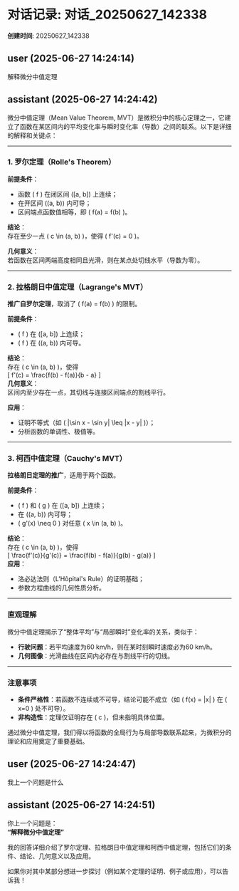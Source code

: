 # 对话记录: 对话_20250627_142338

**创建时间**: 20250627_142338

## user (2025-06-27 14:24:14)

解释微分中值定理

## assistant (2025-06-27 14:24:42)

微分中值定理（Mean Value Theorem, MVT）是微积分中的核心定理之一，它建立了函数在某区间内的平均变化率与瞬时变化率（导数）之间的联系。以下是详细的解释和关键点：

---

### **1. 罗尔定理（Rolle's Theorem）**
**前提条件**：  
- 函数 \( f \) 在闭区间 \([a, b]\) 上连续；  
- 在开区间 \((a, b)\) 内可导；  
- 区间端点函数值相等，即 \( f(a) = f(b) \)。  

**结论**：  
存在至少一点 \( c \in (a, b) \)，使得 \( f'(c) = 0 \)。  

**几何意义**：  
若函数在区间两端高度相同且光滑，则在某点处切线水平（导数为零）。

---

### **2. 拉格朗日中值定理（Lagrange's MVT）**
**推广自罗尔定理**，取消了 \( f(a) = f(b) \) 的限制。  

**前提条件**：  
- \( f \) 在 \([a, b]\) 上连续；  
- \( f \) 在 \((a, b)\) 内可导。  

**结论**：  
存在 \( c \in (a, b) \)，使得  
\[
f'(c) = \frac{f(b) - f(a)}{b - a}
\]  
**几何意义**：  
区间内至少存在一点，其切线与连接区间端点的割线平行。

**应用**：  
- 证明不等式（如 \( |\sin x - \sin y| \leq |x - y| \)）；  
- 分析函数的单调性、极值等。

---

### **3. 柯西中值定理（Cauchy's MVT）**
**拉格朗日定理的推广**，适用于两个函数。  

**前提条件**：  
- \( f \) 和 \( g \) 在 \([a, b]\) 上连续；  
- 在 \((a, b)\) 内可导；  
- \( g'(x) \neq 0 \) 对任意 \( x \in (a, b) \)。  

**结论**：  
存在 \( c \in (a, b) \)，使得  
\[
\frac{f'(c)}{g'(c)} = \frac{f(b) - f(a)}{g(b) - g(a)}
\]  
**应用**：  
- 洛必达法则（L'Hôpital's Rule）的证明基础；  
- 参数方程曲线的几何性质分析。

---

### **直观理解**
微分中值定理揭示了“整体平均”与“局部瞬时”变化率的关系，类似于：  
- **行驶问题**：若平均速度为60 km/h，则在某时刻瞬时速度必为60 km/h。  
- **几何图像**：光滑曲线在区间内必存在与割线平行的切线。

---

### **注意事项**
- **条件严格性**：若函数不连续或不可导，结论可能不成立（如 \( f(x) = |x| \) 在 \( x=0 \) 处不可导）。  
- **非构造性**：定理仅证明存在 \( c \)，但未指明具体位置。

通过微分中值定理，我们得以将函数的全局行为与局部导数联系起来，为微积分的理论和应用奠定了重要基础。

## user (2025-06-27 14:24:47)

我上一个问题是什么

## assistant (2025-06-27 14:24:51)

你上一个问题是：  
**“解释微分中值定理”**  

我的回答详细介绍了罗尔定理、拉格朗日中值定理和柯西中值定理，包括它们的条件、结论、几何意义以及应用。  

如果你对其中某部分想进一步探讨（例如某个定理的证明、例子或应用），可以告诉我！

